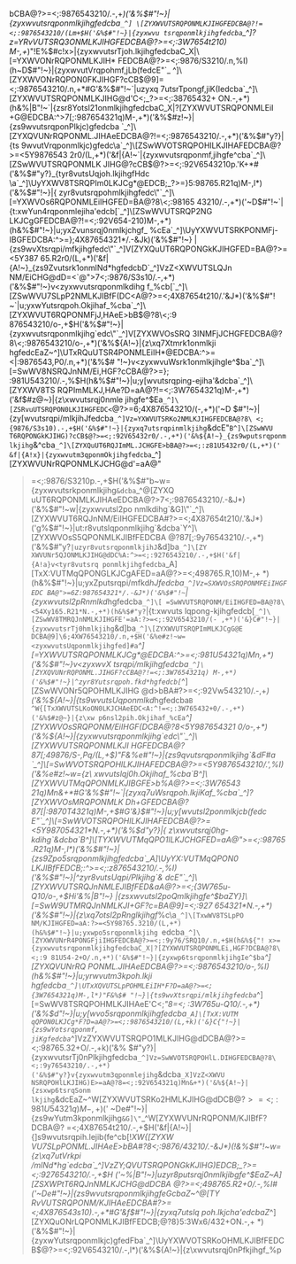 bCBA@?>=<;:9876543210/.-,+*)('&%$#"!~}|{zyxwvutsrqponmlkjihgfedcba`_^]
\[ZYXWVUTSRQPONMLKJIHGFEDCBA@?!=<;:9876543210/(Lm+$H('&%$#"!~}|{zyxwvu
tsrqponmlkjihgfedcba`_^]?z=YRvVUTSRQ3ONMLKJIHGFEDCBA@?>=<;:3W7654t210)
M-,+*)"!E%$#c!x>|{zyxwvutsrTjoh.lkjihgfedcbaC_X|\[=YXWVONrRQPONMLKJIH*
FEDCBA@?>=<;:9876/S3210/.n,%I)(h~D$#"!~}|{zyxwvutVrqpohmf,jLb(fedcE"`_
^]\[ZYXWVONrRQPON0FKJIHGF?cCB$@9]=<;:9876543210/.n,+*#G'&%$#"!~`|uzyxq
7utsrTpongf,jiK(Iedcba`_^]\[ZYXWVUTSRQPONMLKJIHG@d'C<;_?>=<;:38765432+
ON.-,+*)(h&%|B"!~`|{zsr8Yotsl21onmlkjihgfedcbaC_X|?[ZYXWVUTSRQPONMLEiI
+G@EDCBA:^>7[;:987654321q)M-,+*)('&%$#z!~}|{zs9wvutsrqponPlkjc)gfedcba
`_^]\[ZYXQVUNrRQPONML.JIHAeEDCBA@?!=<;:9876543210/.-,+*)('&%$#"y?}|{ts
9wvutVrqponmlkjc)gfedc\a`_^]\[ZSwWVOTSRQPOHlLKJIHAFEDCBA@?>=<5Y9876543
2r0/(L,+*)('&f|{A!~`|{zyxwvutsrqponmf,jihgfe^cba`_^]\[ZSwWVUTSRQPONMLK
JIHG@?cCB$@?>=<;:92V6543210p.'K+*#('&%$#"y?}_{tyr8vutsUqjoh.lkjihgfHdc
\a`_^]\UyYXWV8TSRQPIm0LKJCg*@EDCB;_?>=}5:98765.R21q)M-,l*)('&%$#"!~}|{
zyr8vutsrqpohmlkjihgfedc\"`_^]\[=YXWVOs6RQPONMLEiIHGFED=BA@?8\<;:98165
43210/.-,+*)('~D$#"!~`|{t:xwYun4rqponmlejiha'edcb[`_^]\[ZSwWVUTSRQP2NG
LKJCgGFEDCBA@?!=<;:92V654-210)M-,+*)(h&%$#"!~}|u;yxZvunsrqj0nmlkjchgf_
%cEa`_^]\UyYXWVUTSRKPONMFj-IBGFEDCBA:^>=};4X87654321*/.-&Jk)('&%$#"!~}
|{zs9wvXtsrqpi/mfkjihgfedc\"`_^]V[ZYXQuUT6RQPONGkKJIHGFED=BA@?>=<5Y387
65.R2r0/(L,+*)('&f|{A!~}_{zs9Zvutsrk1onmlNd*hgfedcbD`_^]VzZ<XWVUTSLQJn
NM/EiCHG@dD=<`@">7<;:9876/S3s10/.-,+*)('&%$#"!~}v<zyxwvutsrqponmlkdihg
f_%cb[`_^]\[ZSwWVU7SLpP2NMLKJIBfF(DC<A@?>=<;4X87654t210/.'&J*)('&%$#"!
~`|u;yxwYutsrqpoh.Okjihaf_%cba`_^]\[ZYXWVUT6RQPONMFjJ,HAeE>bB$@?8\<;:9
876543210/o-,+$H('&%$#"!~}|{zyxwvutsrqponmlkjihg`edc\"`_^]V[ZYXWVOsSRQ
3INMFjJCHGFEDCBA@?8\<;:9876543210/o-,+*)('&%${A!~}|{z\xq7Xtmrk1onmlkji
hgfedcEaZ~^]\UTxRQuUTSR4PONMLEiIH*@EDCBA:^>=<|:9876543,P0/.n,+*)('&%$#
"!~}v<zyxwvuWsrk1onmlkjihgIe^$ba`_^]\[=SwWV8NSRQJnNM/Ei,HGF?cCBA@?>=};
:981U543210/.-,%$H(h&%$#"!~}|u;y[wvutsrqping-ejiha'&dcba`_^]\[ZYXWV8TS
RQPImMLKJ,HAe?D=aA@?!=<;:3W7654321q)M-,+*)('&f$#z@~}|{z\xwvutsrqj0nmle
jihgfe^$Ea`_^]\[ZSRvuUTSRQPON0LKJIHGFEDC<`@?>=6;4X876543210/(-,+*)('~D
$#"!~}|{zy[wvutsrqpi/mlkjihJfedcba`_^]Vz=YXWVUTSRKo2NMLKJIHGFEDCBA@?8\
<;{9876/S3s10).-,+$H('&%$#"!~}|{zyxq7utsrqpinmlkjihg`&dcE"`B^]\[ZSwWVU
T6RQPONGkKJIHG)?cCB$@?>=<;:92V65432r0/.-,+*)('&%${A!~}_{zs9wputsrqponm
lkjihg`&^cba`_^]\[ZYXQuUT6RQJImML.JCHGFE>bBA@?>=<;:z81U5432r0/(L,+*)('
&f|{A!x}|{zyxwvutm3qponmOkjihgfedcba`_^]\[ZYXWVUNrRQPONMLKJCHG@d'=aA@"
>=<;:9876/S3210p.-,+$H('&%$#"b~w={zyxwvutsrkponmlkjihg`&dcba`_^@\[ZYXQ
uUT6RQPONMLKJIHAeEDCBA@?>7<;:9876543210/.-&J*)('&%$#"!~w|{zyxwvutsl2po
nmlkdihg`&G]\"`_^]\[ZYXWVUT6RQJnNM/EiIHGFEDCBA#?>=<;4X87654t210/.'&J*)
('g%$#"!~}|ut:r8vutslqponmlkjihg`&dcba`Y^]\[ZYXWVOsS5QPONMLKJIBfFEDCBA
@?87[;:9y76543210/.-,+*)('&%$#"y?`|uzyr8vutsrqponmlkjihJ`&d]ba`_^]\[ZY
XWVUNr5QJONMLKJIHG@dDC%A:^>=<;:9276543210/.-,+$H('&f|{A!a}v<tyr8vutsrq
ponmlkjihgfedcba`_A]\[TxX:VUTMqQPONGLKJCgAFED=aA@?>=<;498765.R,10)M-,+
*)(h&%$#"!~}|u;yxZputsrqpi/mfkd*hJfedcba`_^]Vz=SXWVOsSRQPONMFEiIHGFEDC
BA@">=6Z:987654321*/.-&J*)('&%$#"!~`|{zyxwvutsl2pRnmlkd*hgfedcba`_^]\[
=SwWVUTSRQPONM/EiIHGFED=BA@?8\<54Xy165.R21*N.-,+*)(h&%$#"y?`|{t:xwvuts
lqpong-kjihgfedcb[`_^]\[ZSwWV8TMRQJnNMLKJIHGFE'=aA:?>=<;:92V6543210/(-
,+*)('&}C#"!~}|{zyxwvutsrTj0hmlkjihg`&d]ba`_^]\[ZYXWVUTSRQPImMLKJCgG@E
DCBA@9]\6;4XW76543210/.n,+$H('&%e#z!~w=<zyxwvutsUqponmlkjihgfed]#a`_^]
\[=YXWVUTSRQPONMLKJCg*@EDCBA:^>=<;:981U54321q)Mn,+*)('&%$#"!~}v<zyxwvX
tsrqpi/mlkjihgfedcba`_^]\[ZYXQVUNrRQPONML.JIHGF?cCBA@?!=<;:3W7654321q)
M-,+*)('&%$#"!~}|^zyr8Yutsrqpoh.fkd*hgfedcb[`_^]\[ZSwWVONr5QPOHMLKJIHG
@d>bBA#?>=<;:92Vw543210/.-,+*)('&%${A!~}|{ts9wvutsUqponmlkd*hgfedcba`B
^W{[TxXWVUTSLKoON0LKJCHAeEDC<A:^!=<;:3W765432+0/.-,+*)('&%$#z@~}|{z\xw
p6nsl2pih.Okjihaf_%cEa`_^]\[ZYXWVOsSRQPONM/EiIHGF(DCBA@?8\<5Y987654321
0/o-,+*)('&%${A!~}|{zyxwvutsrqponmlkjihg`edc\"`_^]\[ZYXWVUTSRQPONMLKJI
HGFEDCBA@?87[;49876/S-,Pq/(L,+$)"F&%e#"!~}|{zs9qvutsrqponmlkjihg`&dF#a
`_^]\[=SwWVOTSRQPOHlLKJIHAFEDCBA@?>=<5Y9876543210/.',%I)('&%e#z!~w={z\
xwvutslqj0h.Okjihaf_%cba`B^]\[ZYXWVUTMqQPONMLKJIBGFE>b%A@?>=<;:3W76543
21q)Mn&+*#G'&%$#"!~`|{zyxq7uWsrqpoh.lkjiKaf_%cba`_^]?[ZYXWVOsMRQPONMLK
Dh+GFEDCBA@?87[|:9870T4321q)M-,+$#G'&}$#"!~}|u;y[wvutsl2ponmlkjcb(fedc
E"`_^]\[=SwWVOTSRQPOHlLKJIHAFEDCBA@?>=<5Y987054321*N.-,+*)('&%$d"y?}|{
z\xwvutsrqj0hg-kdihg`&dcba`B^]\[TYXWVUTMqQPO1lLKJCHGFED=aA@">=<;:98765
.R21q)M-,l*)('&%$#"!~}|{zs9Zpo5srqponmlkjihgfedcba`_A]\UyYX:VUTMqQPON0
LKJIBfFEDCB;:^>=<;:z876543210/.-,%I)('&%$#"!~}|^zyr8vutsUqpi/Plkjihg`&
dcE"`_^]\[ZYXWVUTSRQJnNMLEJIBfFED&aA@?>=<;{3W765u-Q10/o-,+$Hi'&%|B"!~}
|{zsxwvutsl2poQmlkjihgfe^$baZY}]\[=SwW9UTMRQJnNMLKJI+GF?c=BA@9]=<;:927
654321*N.-,+*)('&%$#"!~}|{z\xq7otsl2pRnglkjihgf_%c\a`_^]\[TxwWV8TSLpPO
NM/KJIHGFED=aA:?>=<5Y98765.3210/(L,+*)(h&%$#"!~}|u;yxwpo5srqponmlkjihg
`edcba`_^]\[ZYXWVUNrR4PONGFjiIHGFEDCBA@?>=<;:9y76/SRQ10/.n,+$H(h&%${"!
x>={zyxwvutsrqponmlkjihgfedcbaC_X|?[ZYXWVUTSRQPONMLEi,HGF?DCBA@?8\<;:9
81U54-2+O/.n,+*)('&%$#"!~}|{zyxwp6tsrqponmlkjihgIe^$ba`_^]\[ZYXQVUNrRQ
PONML.JIHAeEDCBA@?>=<;:9876543210/o-,%I)(h&%$#"!~}|u;yrwvutm3kpoh.lkji
hgfedcba`_^]\UTxXQVUTSLpPOHMLEiIH*F?D=aA@?>=<;{3W7654321q)M-,l*)"F&%$#
"!~}|{ts9wvXtsrqpi/mlkjihgfedcba`_^]\[=SwWV8TSRQPOHMLKJIHAeE'C<;_"8=<;
:3W765u-Q10/.-,+*)('&%$d"!~}|u;y[wvo5srqponmlkjihgfedcba`_A]\[TxX:VUTM
qQPON0LKJCg*F?D=aA@?>=<;:9876543210/(L,+k)('&}C{"!~}|{zs9wYotsrqponmf,
jiKgfedcba`_^]VzZYXWVUTSRQPO1MLKJIHG@dDCBA@?>=<;:98765.32+O/.-,+k)('&%
$#"y?}|{zyxwvutsrTj0nPlkjihgfedcba`_^]Vz=SwWVOTSRQPOHlL.DIHGFEDCBA@?8\
<;:9y76543210/.-,+*)('&%$#"y?}v{zyxwvutm3qponmlejihg`&dcba`_X]VzZ<XWVU
NSRQPOHlLKJIHG)E>=aA@?8=<;:92V654321q)Mn&+*)('&%${A!~}|{zsxwp6tsrqSonm
lkjihg`&dcEaZ~^W\[ZYXWVUTSRKo2HMLKJIHG@dDCB$@?>=<;:981U54321q)M-,+$)('
~De#"!~}|{zs9wYutm3kponmlkjihg`&G]\"`_^W\[ZYXWVUNrRQPONM/KJIBfF?DCBA@?
>=<;4X87654t210/.-,+$H('&f|{A!~}|{]s9wvutsrqpih.lejib(fe^cb[!_XW{[ZYXW
VU7SLpPONML.JIHAeE>bBA#?8\<;:9876/43210/.-&J*)(!&%$#"!~w={z\xq7utVrkpi
/mlNd*hg`edcba`_^]VzZY;QVUTSRQPONGkKJIHG)EDCB;_?>=<;:9276543210/.-,+$H
('~%|B"!~}|uzyr8putsrqj0nmlkjibgfe^$EaZ~A]\[ZSXWPtT6RQJnNMLKJCHG@dDCBA
@?>=<;498765.R2+0/.-,%I#('~De#"!~}|{zs9wvutsrqponmlkjihgfeGcbaZ~^@\[TY
RvVUTSRQPONM/KJIHAeEDCBA#?>=<;4X876543s10).-,+*#G'&f$#"!~}|{zyxq7utslq
poh.lkjcha'edcbaZ_^]\[ZYXQuONrLQPONMLKJIBfFEDCB;@?8\}5:3Wx6/432+ON.-,+
*)('&%$#"!~}|{zyxwYutsrqponmlkjc)gfedFba`_^]\UyYXWVOTSRKoOHMLKJIBfFEDC
B$@?>=<;:92V6543210/.-,l*)('&%${A!~}|{z\xwvutsrqj0nPfkjihgf_%p